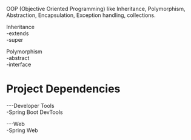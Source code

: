OOP (Objective Oriented Programming) like Inheritance, Polymorphism, Abstraction, Encapsulation, Exception handling, collections.

Inheritance  
  -extends  
  -super  
  
Polymorphism  
  -abstract  
  -interface  


# Project Dependencies

---Developer Tools  
-Spring Boot DevTools

---Web  
-Spring Web
